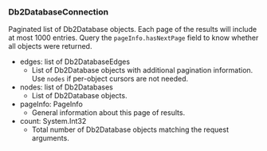 ### Db2DatabaseConnection
Paginated list of Db2Database objects. Each page of the results will include at most 1000 entries. Query the `pageInfo.hasNextPage` field to know whether all objects were returned.

- edges: list of Db2DatabaseEdges
  - List of Db2Database objects with additional pagination information. Use `nodes` if per-object cursors are not needed.
- nodes: list of Db2Databases
  - List of Db2Database objects.
- pageInfo: PageInfo
  - General information about this page of results.
- count: System.Int32
  - Total number of Db2Database objects matching the request arguments.
